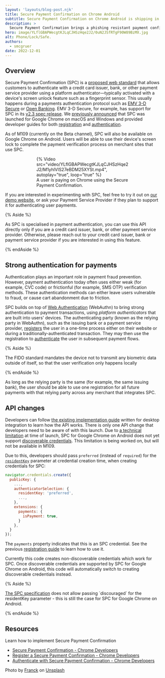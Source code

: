 ```yaml
---
layout: 'layouts/blog-post.njk'
title: Secure Payment Confirmation on Chrome Android
subtitle: Secure Payment Confirmation on Chrome Android is shipping in Chrome 109.
description: >
  Secure Payment Confirmation brings a phishing resistant payment confirmation with the power of passkeys to the web. It will be available in Chrome Android from Chrome 109.
hero: image/YLflGBAPWecgtKJLqCJHSzHqe2J2/0uN2JSfRTgF90W89BzMX.jpg
alt: Phone/Lock/Safe.
authors:
  - smcgruer
date: 2022-12-01
---
```


## Overview

Secure Payment Confirmation (SPC) is a [proposed web
standard](https://www.w3.org/TR/secure-payment-confirmation/) that allows
customers to authenticate with a credit card issuer, bank, or other payment
service provider using a platform authenticator—typically activated with a
device's screen unlock feature such as a fingerprint sensor. This usually
happens during a payments authentication protocol such as [EMV 3-D
Secure](https://www.emvco.com/emv-technologies/3d-secure/) or [Open
Banking](https://standards.openbanking.org.uk/). EMV 3-D Secure, for example,
has support for SPC in its [v2.3 spec
release](https://www.emvco.com/emv_insights_post/what-is-new-with-emv-3ds-v2-3/).
We [previously announced](/articles/secure-payment-confirmation/) that SPC was
launched for Google Chrome on macOS and Windows and provided developer guides
for both [registration](/articles/register-secure-payment-confirmation/) and
[authentication](/articles/authenticate-secure-payment-confirmation/).

As of M109 (currently on the Beta channel), SPC will also be available on Google 
Chrome on Android. Users will be able to use their device's screen lock to 
complete the payment verification process on merchant sites that use SPC.

<figure class="screenshot" style="max-width:300px; margin:auto;">
  {%  
    Video src="video/YLflGBAPWecgtKJLqCJHSzHqe2J2/M1yhlVlS27eBDM25XYSt.mp4",  
    autoplay="true", loop="true"  
  %}
  <figcaption>A user is paying on Chrome using the Secure Payment Confirmation.</figcaption>
 </figure>

If you are interested in experimenting with SPC, feel free to try it out on [our
demo website](https://spc-merchant.glitch.me/), or ask your Payment Service
Provider if they plan to support it for authenticating user payments.

{% Aside %}

As SPC is specialised in payment authentication, you can use this API directly
only if you are a credit card issuer, bank, or other payment service provider.
Otherwise, please reach out to your credit card issuer, bank or payment service
provider if you are interested in using this feature.

{% endAside %}

## Strong authentication for payments

Authentication plays an important role in payment fraud prevention. However, 
payment authentication today often uses either weak (for example, CVC code) or 
frictionful (for example, SMS OTP) verification methods. These authentication 
methods can either leave users vulnerable to fraud, or cause cart abandonment 
due to friction.

SPC builds on top of [Web Authentication](https://w3c.github.io/webauthn/) 
(WebAuthn) to bring strong authentication to payment transactions, using 
_platform authenticators_ that are built into users' devices. The authenticating 
party (known as the relying party in WebAuthn), such as the issuing bank or a 
payment service provider, 
[registers](/articles/register-secure-payment-confirmation/) 
the user in a one-time process either on their website or during a 
traditionally-authenticated transaction. They may then use the registration to 
[authenticate](/articles/authenticate-secure-payment-confirmation/) 
the user in subsequent payment flows.

{% Aside %}

The FIDO standard mandates the device not to transmit any biometric data outside
of itself, so that the user verification only happens locally

{% endAside %}

As long as the relying party is the same (for example, the same issuing bank), 
the user should be able to use one registration for all future payments with 
that relying party across any merchant that integrates SPC.

## API changes

Developers can follow [the existing implementation 
guide](/articles/secure-payment-confirmation/) 
written for desktop integration to learn how the API works. There is only one 
API change that developers need to be aware of with this launch. Due to [a 
technical limitation](crbug.com/1393662) at time of launch, SPC for Google 
Chrome on Android does not yet support [discoverable 
credentials](https://w3c.github.io/webauthn/#client-side-discoverable-credential). 
This limitation is being worked on, but will not be available in M109.

Due to this, developers should pass `preferred` (instead of `required`) for the
[`residentKey`](https://w3c.github.io/webauthn/#dom-authenticatorselectioncriteria-residentkey)
parameter at credential creation time, when creating credentials for SPC:

```js
navigator.credentials.create({  
  publicKey: {  
    ...,  
    authenticatorSelection: {  
      residentKey: 'preferred',  
      ...,  
    },
    extensions: {
      payments: {  
        isPayment: true,  
      } 
    },
  }  
});
```

The `payments` property indicates that this is an SPC credential. See the
previous [registration
guide](/articles/register-secure-payment-confirmation/#register-an-authenticator)
to learn how to use it.

Currently this code creates non-discoverable credentials which work for SPC.
Once discoverable credentials are supported by SPC for Google Chrome on Android,
this code will automatically switch to creating discoverable credentials
instead.

{% Aside %}

[The SPC specification](https://w3c.github.io/secure-payment-confirmation/) does 
not allow passing \`discouraged\` for the residentKey parameter - this is still 
the case for SPC for Google Chrome on Android.

{% endAside %}

## Resources

Learn how to implement Secure Payment Confirmation

* [Secure Payment Confirmation - Chrome 
  Developers](/articles/secure-payment-confirmation/)
* [Register a Secure Payment Confirmation - Chrome 
  Developers](/articles/register-secure-payment-confirmation/)
* [Authenticate with Secure Payment Confirmation - Chrome 
  Developers](/articles/authenticate-secure-payment-confirmation/)

Photo by <a href="https://unsplash.com/es/@franckinjapan?utm_source=unsplash&utm_medium=referral&utm_content=creditCopyText">Franck</a> on <a href="https://unsplash.com/?utm_source=unsplash&utm_medium=referral&utm_content=creditCopyText">Unsplash</a>
  
